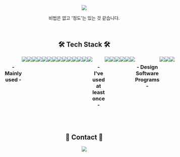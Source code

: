
<br/>
<br/>
<p align="center"><a href="https://velog.io/@dbfudgudals">
    <img 
        src="http://img.shields.io/badge/-Tech%20Blog-655ced?style=flat&logo=Vimeo&logoColor=white"
        style="height : auto; margin-left : 10px; margin-right : 10px;"/>
</a></p>


<p align="center">비법은 없고 '정도'는 있는 것 같습니다.</p> 


    
<div align="center" style="display:flex">
<!--     
![Anurag's GitHub stats](https://github-readme-stats.vercel.app/api?username=rlagudals95&show_icons=true&count_private=true&theme=nightowl&hide=prs,issues)
 -->
</div>
<br/>
<h2 align="center"> 🛠 Tech Stack 🛠 </h2>

<div align="center" style="display:flex">
     <h3> - Mainly used - </h3>
<img src="https://img.shields.io/badge/JavaScript-F7DF1E?style=flat-square&logo=JavaScript&logoColor=black"/>
<img src="https://img.shields.io/badge/React-61DAFB?style=flat-square&logo=React&logoColor=black"/>
<img src="https://img.shields.io/badge/Redux-764ABC?style=flat-square&logo=Redux&logoColor=white"/>
         <br/>
<img src="https://img.shields.io/badge/vue.js-green"/>
<img src="https://img.shields.io/badge/styled-components-DB7093?style=flat-square&logo=styled-components&logoColor=white"/>
<img src="https://img.shields.io/badge/Sass-CC6699?style=flat-square&logo=Sass&logoColor=white"/>
<img src="https://img.shields.io/badge/CSS3-1572B6?style=flat-square&logo=CSS3&logoColor=white"/>
<img src="https://img.shields.io/badge/HTML5-E34F26?style=flat-square&logo=HTML5&logoColor=white"/>
<img src="https://img.shields.io/badge/springboot-green"/>
<img src="https://img.shields.io/badge/java-green"/>
<img src="https://img.shields.io/badge/maysql-blue"/>
<img src="https://img.shields.io/badge/jsp-green"/>
<img src="https://img.shields.io/badge/Firebase-FFCA28?style=flat-square&logo=Firebase&logoColor=black"/>     
<img src="https://img.shields.io/badge/jQuery-0769AD?style=flat-square&logo=jQuery&logoColor=white"/>
    
 
<br/>
<br/>
         
<h3> - I've used at least once - </h3>
    
<img src="https://img.shields.io/badge/Node.js-339933?style=flat-square&logo=Node.js&logoColor=white"/>
<img src="https://img.shields.io/badge/MongoDB-47A248?style=flat-square&logo=MongoDB&logoColor=white"/>
<img src="https://img.shields.io/badge/Flask-000000?style=flat-square&logo=Flask&logoColor=white"/>
<img src="https://img.shields.io/badge/Python-3766AB?style=flat-square&logo=Python&logoColor=white"/>
<img src="https://img.shields.io/badge/TypeScript-0769AD?style=flat-square&logo=TypeScript&logoColor=white"/>
<img src="https://img.shields.io/badge/Nextjs-0769AD?style=flat-square&logo=Nextjs&logoColor=green"/>
        
  
<h3> - Design Software Programs - </h3>
    

<img src="https://img.shields.io/badge/Adobe%20Illustrator-%23FF9A00"/>
<img src="https://img.shields.io/badge/Adobe%20Photoshop-%2331A8FF"/>
<img src="https://img.shields.io/badge/Figma-%23F24E1E"/>
    
    
    
    
</div>

<br/>

<br/>

<h2 align="center"> 📲 Contact 📱 </h2>

<p align="center">
<a href="mailto:@gmail.com">
    <img 
        src="https://img.shields.io/badge/Gmail-EA4335?style=flat-square&logo=Gmail&logoColor=white"
        style="height : auto; margin-left : 10px; margin-right : 10px;"/>
</a></p>

<br/>

<!---
hmk1022/hmk1022 is a ✨ special ✨ repository because its `README.md` (this file) appears on your GitHub profile.
You can click the Preview link to take a look at your changes.
--->
